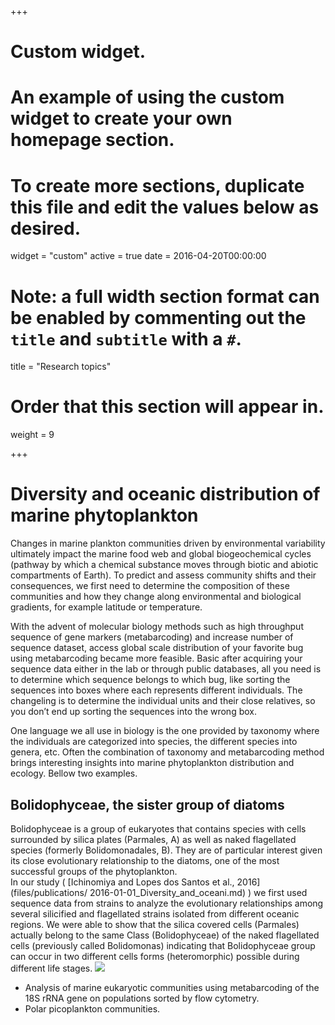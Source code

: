 +++
# Custom widget.
# An example of using the custom widget to create your own homepage section.
# To create more sections, duplicate this file and edit the values below as desired.
widget = "custom"
active = true
date = 2016-04-20T00:00:00

# Note: a full width section format can be enabled by commenting out the `title` and `subtitle` with a `#`.
title = "Research topics"


# Order that this section will appear in.
weight = 9

+++

# Diversity and oceanic distribution of marine phytoplankton

Changes in marine plankton communities driven by environmental variability ultimately impact the marine food web and global biogeochemical cycles (pathway by which a chemical substance moves through biotic and abiotic compartments of Earth). To predict and assess community shifts and their consequences, we first need to determine the composition of these communities and how they change along environmental and biological gradients, for example latitude or temperature. 

With the advent of molecular biology methods such as high throughput sequence of gene markers (metabarcoding) and increase number of sequence dataset, access global scale distribution of your favorite bug using metabarcoding became more feasible. Basic after acquiring your sequence data either in the lab or through public databases, all you need is to determine which sequence belongs to which bug, like sorting the sequences into boxes where each represents different individuals. The changeling is to determine the individual units and their close relatives, so you don’t end up sorting the sequences into the wrong box. 

One language we all use in biology is the one provided by taxonomy where the individuals are categorized into species, the different species into genera, etc. Often the combination of taxonomy and metabarcoding method brings interesting insights into marine phytoplankton distribution and ecology. Bellow two examples. 


## Bolidophyceae, the sister group of diatoms
Bolidophyceae is a group of eukaryotes that contains species with cells surrounded by silica plates (Parmales, A) as well as naked flagellated species (formerly Bolidomonadales, B). They are of particular interest given its close evolutionary relationship to the diatoms, one of the most successful groups of the phytoplankton.  
In our study ( [Ichinomiya and Lopes dos Santos et al., 2016](files/publications/ 2016-01-01_Diversity_and_oceani.md) ) we first used sequence data from strains to analyze the evolutionary relationships among several silicified and flagellated strains isolated from different oceanic regions. We were able to show that the silica covered cells (Parmales) actually belong to the same Class (Bolidophyceae) of the naked flagellated cells (previously called Bolidomonas) indicating that Bolidophyceae group can occur in two different cells forms (heteromorphic) possible during different life stages. 
![](/img/Bolido1.png)
   
* Analysis of marine eukaryotic communities using metabarcoding of the 18S rRNA gene on populations sorted by flow cytometry.
* Polar picoplankton communities.


